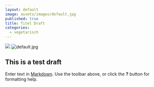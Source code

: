 ```yaml
---
layout: default
image: assets/images/default.jpg
published: true
title: Titel Draft
categories:
  - vegetarisch
---
```

![]({{site.baseurl}}/assets/images//default.jpg)
![default.jpg]({{site.baseurl}}/assets/images/default.jpg)
## This is a test draft

Enter text in [Markdown](http://daringfireball.net/projects/markdown/). Use the toolbar above, or click the **?** button for formatting help.

